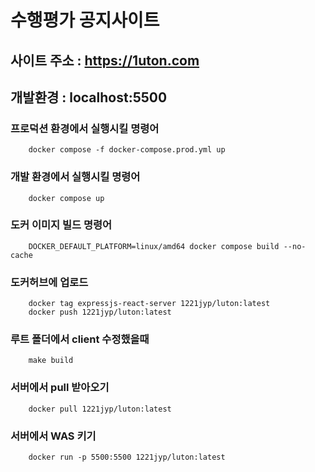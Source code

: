 # 수행평가 공지사이트

## 사이트 주소 : https://1uton.com

## 개발환경 : localhost:5500

### 프로덕션 환경에서 실행시킬 명령어

```
    docker compose -f docker-compose.prod.yml up
```

### 개발 환경에서 실행시킬 명령어

```
    docker compose up
```

### 도커 이미지 빌드 명령어

```
    DOCKER_DEFAULT_PLATFORM=linux/amd64 docker compose build --no-cache
```

### 도커허브에 업로드

```
    docker tag expressjs-react-server 1221jyp/luton:latest
    docker push 1221jyp/luton:latest
```

### 루트 폴더에서 client 수정했을때

```
    make build
```

### 서버에서 pull 받아오기

```
    docker pull 1221jyp/luton:latest
```

### 서버에서 WAS 키기

```
    docker run -p 5500:5500 1221jyp/luton:latest
```
